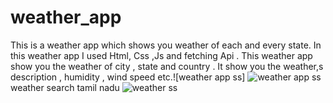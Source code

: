 # weather_app
This is a  weather app which shows you weather of each and every state.
In this weather app I used Html, Css ,Js and fetching Api .
This weather app show you the weather of city , state and country .
It show you the weather,s description , humidity , wind speed etc.![weather app ss]
![weather app ss](https://user-images.githubusercontent.com/98327416/184102824-3bcbdddb-6c33-486c-ac01-2cd68c7b9ea9.png)
weather search tamil nadu ![weather ss](https://user-images.githubusercontent.com/98327416/184102943-9da5921d-add9-401e-b8de-c3f3ab79852d.png)

